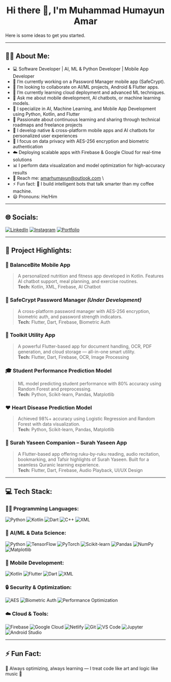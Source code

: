 <h1 align="center">Hi there 👋, I'm Muhammad Humayun Amar</h1>
Here is some ideas to get you started.

---

## 🧑‍💻 About Me:

- 💻 Software Developer | AI, ML & Python Developer | Mobile App Developer
- 🔭 I’m currently working on a Password Manager mobile app (SafeCrypt).
- 👯 I’m looking to collaborate on AI/ML projects, Android & Flutter apps.
- 🌱 I’m currently learning cloud deployment and advanced ML techniques.
- 💬 Ask me about mobile development, AI chatbots, or machine learning models.
- 🚀 I specialize in AI, Machine Learning, and Mobile App Development using Python, Kotlin, and Flutter  
- 🧠 Passionate about continuous learning and sharing through technical roadmaps and freelance projects  
- 📱 I develop native & cross-platform mobile apps and AI chatbots for personalized user experiences  
- 🔐 I focus on data privacy with AES-256 encryption and biometric authentication  
- ☁️ Deploying scalable apps with Firebase & Google Cloud for real-time solutions  
- 📊 I perform data visualization and model optimization for high-accuracy results  
- 📧 Reach me: [amarhumayun@outlook.com](mailto:amarhumayun@outlook.com)  \
- ⚡ Fun fact: 🤖 I build intelligent bots that talk smarter than my coffee machine.
- 😃 Pronouns: He/Him

---

## 🌐 Socials:

[![LinkedIn](https://img.shields.io/badge/LinkedIn-blue?style=for-the-badge&logo=linkedin&logoColor=white)](https://linkedin.com/amarhumayun)
[![Instagram](https://img.shields.io/badge/Instagram-E4405F?style=for-the-badge&logo=instagram&logoColor=white)](https://instagram.com/amarhumayun)
[![Portfolio](https://img.shields.io/badge/Portfolio-12100E?style=for-the-badge&logo=netlify&logoColor=white)](https://amarhumayun.vercel.app)

---

## 💼 Project Highlights:

### 📱 BalanceBite Mobile App  
> A personalized nutrition and fitness app developed in Kotlin. Features AI chatbot support, meal planning, and exercise routines.  
**Tech:** Kotlin, XML, Firebase, AI Chatbot  

### 🔐 SafeCrypt Password Manager *(Under Development)*  
> A cross-platform password manager with AES-256 encryption, biometric auth, and password strength indicators.  
**Tech:** Flutter, Dart, Firebase, Biometric Auth  

### 🧰 Toolkit Utility App  
> A powerful Flutter-based app for document handling, OCR, PDF generation, and cloud storage — all-in-one smart utility.  
**Tech:** Flutter, Dart, Firebase, OCR, Image Processing  

### 🎓 Student Performance Prediction Model  
> ML model predicting student performance with 80% accuracy using Random Forest and preprocessing.  
**Tech:** Python, Scikit-learn, Pandas, Matplotlib  

### ❤️ Heart Disease Prediction Model  
> Achieved 98%+ accuracy using Logistic Regression and Random Forest with data visualization.  
**Tech:** Python, Scikit-learn, Pandas, Matplotlib  

### 📿 Surah Yaseen Companion – Surah Yaseen App  
> A Flutter-based app offering ruku-by-ruku reading, audio recitation, bookmarking, and Tafsir highlights of Surah Yaseen. Built for a seamless Quranic learning experience.  
**Tech:** Flutter, Dart, Firebase, Audio Playback, UI/UX Design  

---

## 💻 Tech Stack:

### 👨‍💻 Programming Languages:
![Python](https://img.shields.io/badge/python-3776AB?style=for-the-badge&logo=python&logoColor=white)
![Kotlin](https://img.shields.io/badge/kotlin-7F52FF?style=for-the-badge&logo=kotlin&logoColor=white)
![Dart](https://img.shields.io/badge/dart-0175C2?style=for-the-badge&logo=dart&logoColor=white)
![C++](https://img.shields.io/badge/C++-00599C?style=for-the-badge&logo=cplusplus&logoColor=white)
![XML](https://img.shields.io/badge/XML-E44D26?style=for-the-badge&logo=xml&logoColor=white)

### 🧠 AI/ML & Data Science:
![Python](https://img.shields.io/badge/python-3776AB?style=for-the-badge&logo=python&logoColor=white)
![TensorFlow](https://img.shields.io/badge/TensorFlow-FF6F00?style=for-the-badge&logo=tensorflow&logoColor=white)
![PyTorch](https://img.shields.io/badge/PyTorch-EE4C2C?style=for-the-badge&logo=pytorch&logoColor=white)
![Scikit-learn](https://img.shields.io/badge/scikit--learn-F7931E?style=for-the-badge&logo=scikit-learn&logoColor=white)
![Pandas](https://img.shields.io/badge/pandas-150458?style=for-the-badge&logo=pandas&logoColor=white)
![NumPy](https://img.shields.io/badge/numpy-013243?style=for-the-badge&logo=numpy&logoColor=white)
![Matplotlib](https://img.shields.io/badge/Matplotlib-11557C?style=for-the-badge&logo=matplotlib&logoColor=white)

### 📱 Mobile Development:
![Kotlin](https://img.shields.io/badge/Kotlin-7F52FF?style=for-the-badge&logo=kotlin&logoColor=white)
![Flutter](https://img.shields.io/badge/Flutter-02569B?style=for-the-badge&logo=flutter&logoColor=white)
![Dart](https://img.shields.io/badge/Dart-0175C2?style=for-the-badge&logo=dart&logoColor=white)
![XML](https://img.shields.io/badge/XML-E44D26?style=for-the-badge&logo=xml&logoColor=white)

### 🔒 Security & Optimization:
![AES](https://img.shields.io/badge/AES--256-Secure?style=for-the-badge&logo=veracrypt&logoColor=white)
![Biometric Auth](https://img.shields.io/badge/Biometric-Authentication-blueviolet?style=for-the-badge)
![Performance Optimization](https://img.shields.io/badge/Performance--Tuning-FF6F00?style=for-the-badge)

### ☁️ Cloud & Tools:
![Firebase](https://img.shields.io/badge/firebase-ffca28?style=for-the-badge&logo=firebase&logoColor=black)
![Google Cloud](https://img.shields.io/badge/google%20cloud-4285F4?style=for-the-badge&logo=google-cloud&logoColor=white)
![Netlify](https://img.shields.io/badge/netlify-00C7B7?style=for-the-badge&logo=netlify&logoColor=white)
![Git](https://img.shields.io/badge/git-F05032?style=for-the-badge&logo=git&logoColor=white)
![VS Code](https://img.shields.io/badge/VS%20Code-007ACC?style=for-the-badge&logo=visual-studio-code&logoColor=white)
![Jupyter](https://img.shields.io/badge/Jupyter-F37626?style=for-the-badge&logo=jupyter&logoColor=white)
![Android Studio](https://img.shields.io/badge/Android%20Studio-3DDC84?style=for-the-badge&logo=android-studio&logoColor=white)

---

## ⚡ Fun Fact:

🌟 Always optimizing, always learning — I treat code like art and logic like music 🎵  
